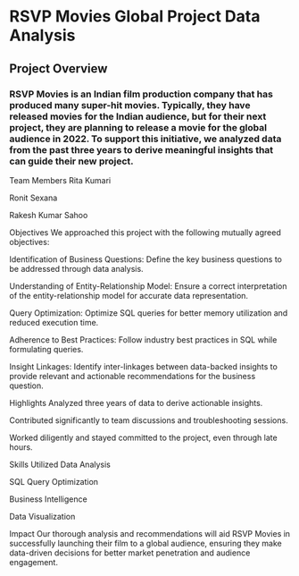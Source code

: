 
# RSVP Movies Global Project Data Analysis

## Project Overview

### RSVP Movies is an Indian film production company that has produced many super-hit movies. Typically, they have released movies for the Indian audience, but for their next project, they are planning to release a movie for the global audience in 2022. To support this initiative, we analyzed data from the past three years to derive meaningful insights that can guide their new project.

Team Members
Rita Kumari

Ronit Sexana

Rakesh Kumar Sahoo

Objectives
We approached this project with the following mutually agreed objectives:

Identification of Business Questions: Define the key business questions to be addressed through data analysis.

Understanding of Entity-Relationship Model: Ensure a correct interpretation of the entity-relationship model for accurate data representation.

Query Optimization: Optimize SQL queries for better memory utilization and reduced execution time.

Adherence to Best Practices: Follow industry best practices in SQL while formulating queries.

Insight Linkages: Identify inter-linkages between data-backed insights to provide relevant and actionable recommendations for the business question.

Highlights
Analyzed three years of data to derive actionable insights.

Contributed significantly to team discussions and troubleshooting sessions.

Worked diligently and stayed committed to the project, even through late hours.

Skills Utilized
Data Analysis

SQL Query Optimization

Business Intelligence

Data Visualization

Impact
Our thorough analysis and recommendations will aid RSVP Movies in successfully launching their film to a global audience, ensuring they make data-driven decisions for better market penetration and audience engagement.
